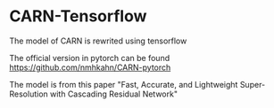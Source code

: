 # CARN-Tensorflow
The model of CARN is rewrited using tensorflow

The official version in pytorch can be found https://github.com/nmhkahn/CARN-pytorch

The model is from this paper "Fast, Accurate, and Lightweight Super-Resolution with Cascading Residual Network"
